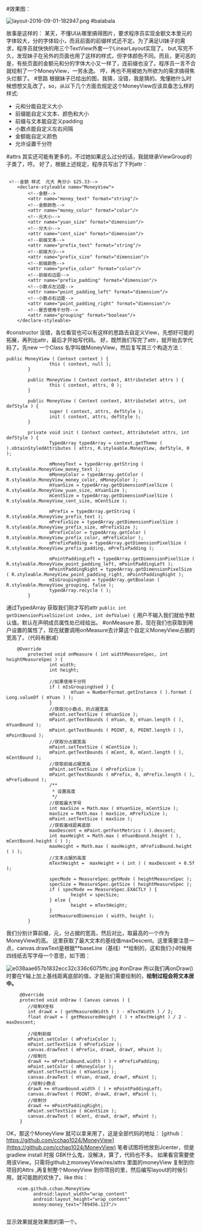 #效果图：

![layout-2016-09-01-182947.png](http://upload-images.jianshu.io/upload_images/1633382-5a54c3d1f30cc563.png?imageMogr2/auto-orient/strip%7CimageView2/2/w/1240)
#balabala

故事是这样的：
某天，不懂UI从哪里搞得图片，要求程序员实现金额文本里元的字体较大，分的字体较小，而且前面的前缀样式还不定。为了满足UI妹子的需求，程序员就快快的用三个TextView外套一个LinearLayout实现了。
but,写完不久，发现妹子在另外的页面也用了这样的样式，但字体颜色不同。而且，更可恶的是，有些页面的金额元和分的字体大小又一样了，连前缀也没了。程序员一言不合就绘制了一个MoneyView，一劳永逸。
哼，再也不用被她为所欲为的需求搞得焦头烂额了。
#思路
根据妹子已给出的图，我猜，没错，我是猜的。鬼懂她什么时候想想又乱改了。so，从以下几个方面去规定这个MoneyView应该具备怎么样的样式:
* 元和分能自定义大小
* 前缀能自定义文本、颜色和大小
* 前缀与文本能自定义padding
* 小数点能自定义左右间隔
* 金额能自定义颜色
* 允许设置千分符

#attrs
其实还可能有更多的，不过她如果这么过分的话，我就继承ViewGroup的子类了，哼。
好了，根据上述规定，程序员写出了下列attr：
```

 <!--金额 样式  元大 角分小 $25.33-->
    <declare-styleable name="MoneyView">
        <!--金额-->
        <attr name="money_text" format="string"/>
        <!--金额颜色-->
        <attr name="money_color" format="color"/>
        <!--元大小-->
        <attr name="yuan_size" format="dimension"/>
        <!--分大小-->
        <attr name="cent_size" format="dimension"/>
        <!--前缀文本-->
        <attr name="prefix_text" format="string"/>
        <!--前缀大小-->
        <attr name="prefix_size" format="dimension"/>
        <!--前缀颜色-->
        <attr name="prefix_color" format="color"/>
        <!--前缀右边距-->
        <attr name="prefix_padding" format="dimension"/>
        <!--小数点左边距-->
        <attr name="point_padding_left" format="dimension"/>
        <!--小数点右边距-->
        <attr name="point_padding_right" format="dimension"/>
        <!--是否使用千分符-->
        <attr name="grouping" format="boolean"/>
    </declare-styleable>
``` 
#constructor
没错，各位看官也可以有这样的思路去自定义View，先想好可能的拓展，再列出attr，最后才开始写代码。
好，既然我们写完了attr，就开始去学代码了。先new 一个Class 名字叫做MoneyView，然后复写其三个构造方法：
```
public MoneyView ( Context context ) {
                this ( context, null );
        }

        public MoneyView ( Context context, AttributeSet attrs ) {
                this ( context, attrs, 0 );
        }

        public MoneyView ( Context context, AttributeSet attrs, int defStyle ) {
                super ( context, attrs, defStyle );
                init ( context, attrs, defStyle );
        }

        private void init ( Context context, AttributeSet attrs, int defStyle ) {
                TypedArray typedArray = context.getTheme ( ).obtainStyledAttributes ( attrs, R.styleable.MoneyView, defStyle, 0 );

                mMoneyText = typedArray.getString ( R.styleable.MoneyView_money_text );
                mMoneyColor = typedArray.getColor ( R.styleable.MoneyView_money_color, mMoneyColor );
                mYuanSize = typedArray.getDimensionPixelSize ( R.styleable.MoneyView_yuan_size, mYuanSize );
                mCentSize = typedArray.getDimensionPixelSize ( R.styleable.MoneyView_cent_size, mCentSize );

                mPrefix = typedArray.getString ( R.styleable.MoneyView_prefix_text );
                mPrefixSize = typedArray.getDimensionPixelSize ( R.styleable.MoneyView_prefix_size, mPrefixSize );
                mPrefixColor = typedArray.getColor ( R.styleable.MoneyView_prefix_color, mPrefixColor );
                mPrefixPadding = typedArray.getDimensionPixelSize ( R.styleable.MoneyView_prefix_padding, mPrefixPadding );

                mPointPaddingLeft = typedArray.getDimensionPixelSize ( R.styleable.MoneyView_point_padding_left, mPointPaddingLeft );
                mPointPaddingRight = typedArray.getDimensionPixelSize ( R.styleable.MoneyView_point_padding_right, mPointPaddingRight );
                mIsGroupingUsed = typedArray.getBoolean ( R.styleable.MoneyView_grouping, false );
                typedArray.recycle ( );
        }
```

通过TypedArray 获取我们刚才写的attr
`public int getDimensionPixelSize(int index, int defValue) {`
用户不输入我们就给予默认值。默认在声明成员属性处已经给出。
#onMeasure
那，现在我们也获取到用户设置的属性了，现在就要调用onMeasure去计算这个自定义MoneyView占据的宽高了。（代码有删减）
```
	@Override
        protected void onMeasure ( int widthMeasureSpec, int heightMeasureSpec ) {
                int width;
                int height;

                //如果使用千分符
                if ( mIsGroupingUsed ) {
                        mYuan = NumberFormat.getInstance ( ).format ( Long.valueOf ( mYuan ) );
                }
                //获取元小数点、的占据宽高
                mPaint.setTextSize ( mYuanSize );
                mPaint.getTextBounds ( mYuan, 0, mYuan.length ( ), mYuanBound );
                mPaint.getTextBounds ( POINT, 0, POINT.length ( ), mPointBound );
                //获取分占据宽高
                mPaint.setTextSize ( mCentSize );
                mPaint.getTextBounds ( mCent, 0, mCent.length ( ), mCentBound );
                //获取前缀占据宽高
                mPaint.setTextSize ( mPrefixSize );
                mPaint.getTextBounds ( mPrefix, 0, mPrefix.length ( ), mPrefixBound );
                /**
                 * 设置高度
                 */
                //获取最大字号
                int maxSize = Math.max ( mYuanSize, mCentSize );
                maxSize = Math.max ( maxSize, mPrefixSize );
                mPaint.setTextSize ( maxSize );
                //获取基线距离底部
                maxDescent = mPaint.getFontMetrics ( ).descent;
                int maxHeight = Math.max ( mYuanBound.height ( ), mCentBound.height ( ) );
                maxHeight = Math.max ( maxHeight, mPrefixBound.height ( ) );
                //文本占据的高度
                mTextHeight =  maxHeight + ( int ) ( maxDescent + 0.5f );

                specMode = MeasureSpec.getMode ( heightMeasureSpec );
                specSize = MeasureSpec.getSize ( heightMeasureSpec );
                if ( specMode == MeasureSpec.EXACTLY ) {
                        height = specSize;
                } else {
                        height = mTextHeight;
                }
                setMeasuredDimension ( width, height );
        }
```
我们分别计算前缀，元，分占据的宽高，然后对比，取最高的一个作为MoneyView的高。
这里获取了最大文本的基线值maxDescent。这里需要注意一点，canvas.drawText是根据**baseLine（基线）**绘制的，这和我们小时候用四线纸去写字母一个意思，如下图：

![e038aae657b1832ecc32c336c6075ffc.jpg](http://upload-images.jianshu.io/upload_images/1633382-3d481176069c4df0.jpg?imageMogr2/auto-orient/strip%7CimageView2/2/w/1240)
#onDraw
所以我们再onDraw()时要在Y轴上加上基线距离底部的值，才是我们需要绘制的，**绘制过程会将文本居中。**
```
     @Override
     protected void onDraw ( Canvas canvas ) {
		//绘制X坐标
		int drawX = ( getMeasuredWidth ( ) - mTextWidth ) / 2;
		float drawY = ( getMeasuredHeight ( ) + mTextHeight ) / 2 - maxDescent;

		//绘制前缀
		mPaint.setColor ( mPrefixColor );
		mPaint.setTextSize ( mPrefixSize );
		canvas.drawText ( mPrefix, drawX, drawY, mPaint );
		//绘制元
		drawX += mPrefixBound.width ( ) + mPrefixPadding;
		mPaint.setColor ( mMoneyColor );
		mPaint.setTextSize ( mYuanSize );
		canvas.drawText ( mYuan, drawX, drawY, mPaint );
		//绘制小数点
		drawX += mYuanBound.width ( ) + mPointPaddingLeft;
		canvas.drawText ( POINT, drawX, drawY, mPaint );
		//绘制分
		drawX += mPointPaddingRight;
		mPaint.setTextSize ( mCentSize );
		canvas.drawText ( mCent, drawX, drawY, mPaint );
     }
```
OK，那这个MoneyView 就可以拿来用了，这是全部代码的地址：
[github：https://github.com/cchao1024/MoneyView](https://github.com/cchao1024/MoneyView)
笔者试图将他放到Jcenter，但是gradlew install 时报 GBK什么鬼，没解决，算了，代码也不多。
如果看官需要使用该View。只需将github上monveyView/res/attrs 里面的moneyView 复制到你项目的Attrs  ,再复制整个MoneyView 到你项目的里，然后编写layout的时候引用，就可能跑的欢快了。like this：
```
    <com.github.cchao.MoneyView
	      android:layout_width="wrap_content"
	      android:layout_height="wrap_content"
	      money:money_text="789456.123"/>
 
```
显示效果就是效果图的第一个。